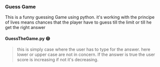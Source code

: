 ### Guess Game
This is a funny guessing Game using python.
it's working with the principe of lives means chances that the player have to guess till the limit or till he get the right answer
#### GuessTheGame.py :mask:
> this is simply case where the user has to type for the answer. here lower or upper case are not in concern.
> If the answer is true the user score is increasing if not it's decreasing.
